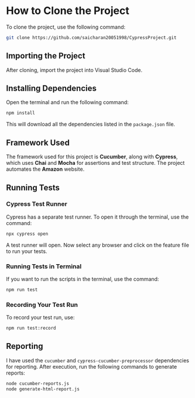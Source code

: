 # How to Clone the Project

To clone the project, use the following command:

```bash
git clone https://github.com/saicharan20051998/CypressProject.git
```

## Importing the Project

After cloning, import the project into Visual Studio Code.

## Installing Dependencies

Open the terminal and run the following command:

```bash
npm install
```

This will download all the dependencies listed in the `package.json` file.

## Framework Used

The framework used for this project is **Cucumber**, along with **Cypress**, which uses **Chai** and **Mocha** for assertions and test structure. The project automates the **Amazon** website.

## Running Tests

### Cypress Test Runner

Cypress has a separate test runner. To open it through the terminal, use the command:

```bash
npx cypress open
```

A test runner will open. Now select any browser and click on the feature file to run your tests.

### Running Tests in Terminal

If you want to run the scripts in the terminal, use the command:

```bash
npm run test
```

### Recording Your Test Run

To record your test run, use:

```bash
npm run test:record
```

## Reporting

I have used the `cucumber` and `cypress-cucumber-preprocessor` dependencies for reporting. After execution, run the following commands to generate reports:

```bash
node cucumber-reports.js
node generate-html-report.js
```
